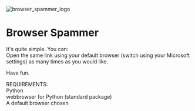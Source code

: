 ![browser_spammer_logo](https://user-images.githubusercontent.com/87711438/153806082-62bbea98-adb6-4463-ad01-9e2ae4a2809d.png)

# Browser Spammer
It's quite simple.
You can:      
Open the same link using your default browser (switch using your Microsoft settings) as many times as you would like.

Have fun.

REQUIREMENTS:                                                                               
Python                                                                                                                  
webbrowser for Python (standard package)                                                                          
A default browser chosen
